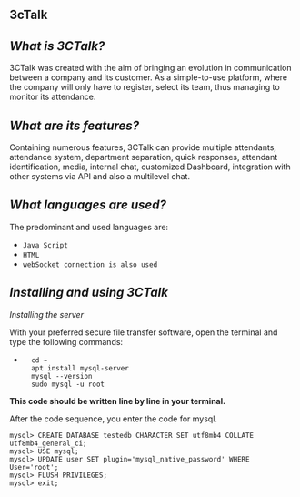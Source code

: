 ## 3cTalk 

## *What is 3CTalk?*

3CTalk was created with the aim of bringing an evolution in communication between a company and its customer. As a simple-to-use platform, where the company will only have to register, select its team, thus managing to monitor its attendance.

## *What are its features?*

Containing numerous features, 3CTalk can provide multiple attendants, attendance system, department separation, quick responses, attendant identification, media, internal chat, customized Dashboard, integration with other systems via API and also a multilevel chat.

## *What languages ​​are used?*

The predominant and used languages ​​are: 
- `Java Script`
- `HTML`
- `webSocket connection is also used`

## *Installing and using 3CTalk*

*Installing the server*

With your preferred secure file transfer software, open the terminal and type the following commands:

- ```sudo su root 
    cd ~ 
    apt install mysql-server 
    mysql --version
    sudo mysql -u root 

**This code should be written line by line in your terminal.**

After the code sequence, you enter the code for mysql.


```
mysql> CREATE DATABASE testedb CHARACTER SET utf8mb4 COLLATE utf8mb4_general_ci;
mysql> USE mysql;
mysql> UPDATE user SET plugin='mysql_native_password' WHERE User='root';
mysql> FLUSH PRIVILEGES;
mysql> exit;

